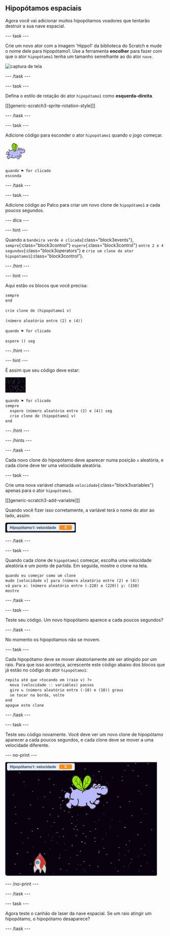 ## Hipopótamos espaciais

Agora você vai adicionar muitos hipopótamos voadores que tentarão destruir a sua nave espacial.

--- task ---

Crie um novo ator com a imagem 'Hippo1' da biblioteca do Scratch e mude o nome dele para hipopótamo1. Use a ferramenta **encolher** para fazer com que o ator `hipopótamo1` tenha um tamanho semelhante ao do ator `nave`.

![captura de tela](images/invaders-hippo.png)

--- /task ---

--- task ---

Defina o estilo de rotação do ator `hipopótamo1` como **esquerda-direita**.

[[[generic-scratch3-sprite-rotation-style]]]

--- /task ---

--- task ---

Adicione código para esconder o ator `hipopótamo1` quando o jogo começar.

![ator hipopótamo1](images/hippo-sprite.png)

```blocks3
quando ⚑ for clicado
esconda
```

--- /task ---

--- task ---

Adicione código ao Palco para criar um novo clone de `hipopótamo1` a cada poucos segundos.

--- dica ---

--- hint ---

Quando a `bandeira verde é clicada`{:class="block3events"}, `sempre`{:class="block3control"} `espere`{:class="block3control"} `entre 2 e 4 segundos`{:class="block3operators"} e `crie um clone do ator hipopótamo1`{:class="block3control"}.

--- /hint ---

--- hint ---

Aqui estão os blocos que você precisa:

```blocks3
sempre
end

crie clone de (hipopótamo1 v)

(número aleatório entre (2) e (4))

quando ⚑ for clicado

espere () seg
```

--- /hint ---

--- hint ---

É assim que seu código deve estar:

![ator palco](images/stage-sprite.png)

```blocks3
quando ⚑ for clicado
sempre 
  espere (número aleatório entre (2) e (4)) seg
  crie clone de (hipopótamo1 v)
end
```

--- /hint ---

--- /hints ---

--- /task ---

Cada novo clone do hipopótamo deve aparecer numa posição `x` aleatória, e cada clone deve ter uma velocidade aleatória.

--- task ---

Crie uma nova variável chamada `velocidade`{:class="block3variables"} apenas para o ator `hipopótamo1`.

[[[generic-scratch3-add-variable]]]

Quando você fizer isso corretamente, a variável terá o nome do ator ao lado, assim:

![captura de tela](images/invaders-var-test.png)

--- /task ---

--- task ---

Quando cada clone de `hipopótamo1` começar, escolha uma velocidade aleatória e um ponto de partida. Em seguida, mostre o clone na tela.

```blocks3
quando eu começar como um clone
mude [velocidade v] para (número aleatório entre (2) e (4))
vá para x: (número aleatório entre (-220) e (220)) y: (150)
mostre
```

--- /task ---

--- task ---

Teste seu código. Um novo hipopótamo aparece a cada poucos segundos?

--- /task ---

No momento os hipopótamos não se movem.

--- task ---

Cada hipopótamo deve se mover aleatoriamente até ser atingido por um raio. Para que isso aconteça, acrescente este código abaixo dos blocos que já estão no código do ator `hipopótamo1`:

```blocks3
repita até que <tocando em (raio v) ?> 
  mova (velocidade :: variables) passos
  gire ↻ (número aleatório entre (-10) e (10)) graus
  se tocar na borda, volte
end
apague este clone
```

--- /task ---

--- task ---

Teste seu código novamente. Você deve ver um novo clone de hipopótamo aparecer a cada poucos segundos, e cada clone deve se mover a uma velocidade diferente.

--- no-print ---

![captura de tela](images/hippo-clones.gif)

--- /no-print ---

--- /task ---

--- task ---

Agora teste o canhão de laser da nave espacial. Se um raio atingir um hipopótamo, o hipopótamo desaparece?

--- /task ---